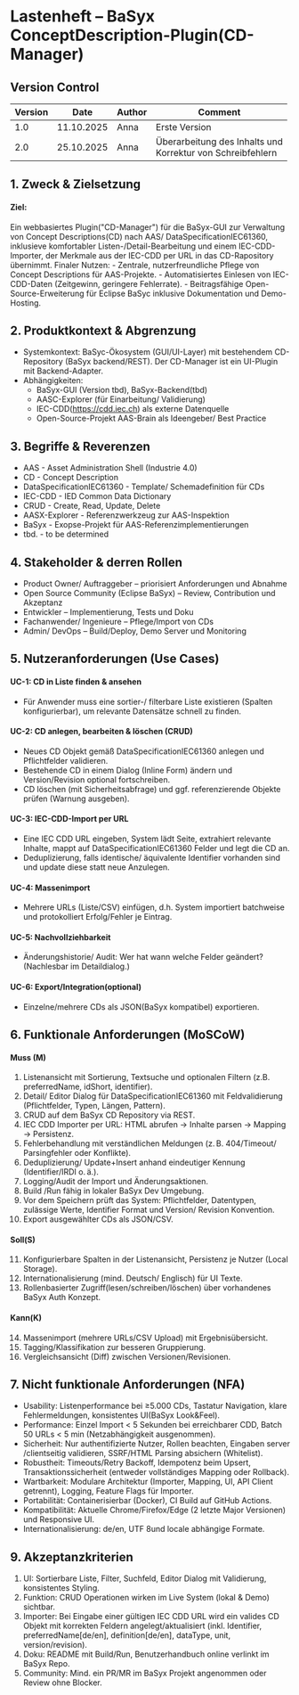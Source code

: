 # Lastenheft – BaSyx ConceptDescription-Plugin(CD-Manager)

## Version Control
| Version |    Date    | Author |        Comment        |
|   ---   |     ---    |  ---   |          ---          |
|   1.0   | 11.10.2025 |  Anna  |     Erste Version     |
|   2.0   | 25.10.2025 |  Anna  |Überarbeitung des Inhalts und <br> Korrektur von Schreibfehlern|

## 1. Zweck & Zielsetzung

#### Ziel: 
Ein webbasiertes Plugin("CD-Manager") für die BaSyx-GUI zur Verwaltung von Concept Descriptions(CD) nach AAS/ DataSpecificationIEC61360, inklusieve komfortabler Listen-/Detail-Bearbeitung und einem IEC-CDD-Importer, der Merkmale aus der IEC-CDD per URL in das CD-Rapository übernimmt.
Finaler Nutzen:
     - Zentrale, nutzerfreundliche Pflege von Concept Descriptions für AAS-Projekte.
     - Automatisiertes Einlesen von IEC-CDD-Daten (Zeitgewinn, geringere Fehlerrate).
     - Beitragsfähige Open-Source-Erweiterung für Eclipse BaSyc inklusive Dokumentation und Demo-Hosting.

## 2. Produktkontext & Abgrenzung
 - Systemkontext: BaSyc-Ökosystem (GUI/UI-Layer) mit bestehendem CD-Repository (BaSyx backend/REST). Der CD-Manager ist ein UI-Plugin mit Backend-Adapter.
 - Abhängigkeiten:
     - BaSyx-GUI (Version tbd), BaSyx-Backend(tbd)
     - AASC-Explorer (für Einarbeitung/ Validierung)
     - IEC-CDD(https://cdd.iec.ch) als externe Datenquelle
     - Open-Source-Projekt AAS-Brain als Ideengeber/ Best Practice

## 3. Begriffe & Reverenzen
 - AAS - Asset Administration Shell (Industrie 4.0)
 - CD - Concept Description
 - DataSpecificationIEC61360 - Template/ Schemadefinition für CDs
 - IEC-CDD - IED Common Data Dictionary
 - CRUD - Create, Read, Update, Delete
 - AASX-Explorer - Referenzwerkzeug zur AAS-Inspektion
 - BaSyx - Exopse-Projekt für AAS-Referenzimplementierungen
 - tbd. - to be determined

## 4. Stakeholder & derren Rollen
 - Product Owner/ Auftraggeber – priorisiert Anforderungen und Abnahme
 - Open Source Community (Eclipse BaSyx) – Review, Contribution und Akzeptanz
 - Entwickler – Implementierung, Tests und Doku
 - Fachanwender/ Ingenieure – Pflege/Import von CDs
 - Admin/ DevOps – Build/Deploy, Demo Server und Monitoring
## 5. Nutzeranforderungen (Use Cases)
#### UC-1: CD in Liste finden & ansehen
 - Für Anwender muss eine sortier-/ filterbare Liste existieren (Spalten konfigurierbar), um relevante Datensätze schnell zu finden.
#### UC-2: CD anlegen, bearbeiten & löschen (CRUD)
 - Neues CD Objekt gemäß DataSpecificationIEC61360 anlegen und Pflichtfelder validieren.
 - Bestehende CD in einem Dialog (Inline Form) ändern und Version/Revision optional fortschreiben.
 - CD löschen (mit Sicherheitsabfrage) und ggf. referenzierende Objekte prüfen (Warnung ausgeben).
#### UC-3: IEC-CDD-Import per URL
 - Eine IEC CDD URL eingeben, System lädt Seite, extrahiert relevante Inhalte, mappt auf DataSpecificationIEC61360 Felder und legt die CD an.
 - Deduplizierung, falls identische/ äquivalente Identifier vorhanden sind und update diese statt neue Anzulegen.
#### UC-4: Massenimport
 - Mehrere URLs (Liste/CSV) einfügen, d.h. System importiert batchweise und protokolliert Erfolg/Fehler je Eintrag.
#### UC-5: Nachvollziehbarkeit
 - Änderungshistorie/ Audit: Wer hat wann welche Felder geändert? (Nachlesbar im Detaildialog.)
#### UC-6: Export/Integration(optional)
 - Einzelne/mehrere CDs als JSON(BaSyx kompatibel) exportieren.
## 6. Funktionale Anforderungen (MoSCoW)
#### Muss (M)
1.	Listenansicht mit Sortierung, Textsuche und optionalen Filtern (z.B. preferredName, idShort, identifier).
2.	Detail/ Editor Dialog für DataSpecificationIEC61360 mit Feldvalidierung (Pflichtfelder, Typen, Längen, Pattern).
3.	CRUD auf dem BaSyx CD Repository via REST.
4.	IEC CDD Importer per URL: HTML abrufen → Inhalte parsen → Mapping → Persistenz.
5.	Fehlerbehandlung mit verständlichen Meldungen (z. B. 404/Timeout/ Parsingfehler oder Konflikte).
6.	Deduplizierung/ Update+Insert anhand eindeutiger Kennung (Identifier/IRDI o. ä.).
7.	Logging/Audit der Import  und Änderungsaktionen.
8.	Build /Run fähig in lokaler BaSyx Dev Umgebung.
9.	Vor dem Speichern prüft das System: Pflichtfelder, Datentypen, zulässige Werte, Identifier Format und Version/ Revision Konvention.
10.	Export ausgewählter CDs als JSON/CSV.
#### Soll(S)
11.	Konfigurierbare Spalten in der Listenansicht, Persistenz je Nutzer (Local Storage).
12.	Internationalisierung (mind. Deutsch/ Englisch) für UI Texte.
13.	Rollenbasierter Zugriff(lesen/schreiben/löschen) über vorhandenes BaSyx Auth Konzept.
#### Kann(K)
14.	Massenimport (mehrere URLs/CSV Upload) mit Ergebnisübersicht.
15.	Tagging/Klassifikation zur besseren Gruppierung.
16.	Vergleichsansicht (Diff) zwischen Versionen/Revisionen.
## 7. Nicht funktionale Anforderungen (NFA)
 - Usability: Listenperformance bei ≥5.000 CDs, Tastatur Navigation, klare Fehlermeldungen, konsistentes UI(BaSyx Look&Feel).
 - Performance: Einzel Import < 5 Sekunden bei erreichbarer CDD, Batch 50 URLs < 5 min (Netzabhängigkeit ausgenommen).
 - Sicherheit: Nur authentifizierte Nutzer, Rollen beachten, Eingaben server /clientseitig validieren, SSRF/HTML Parsing absichern (Whitelist).
 - Robustheit: Timeouts/Retry Backoff, Idempotenz beim Upsert, Transaktionssicherheit (entweder vollständiges Mapping oder Rollback).
 - Wartbarkeit: Modulare Architektur (Importer, Mapping, UI, API Client getrennt), Logging, Feature Flags für Importer.
 - Portabilität: Containerisierbar (Docker), CI Build auf GitHub Actions.
 - Kompatibilität: Aktuelle Chrome/Firefox/Edge (2 letzte Major Versionen) und Responsive UI.
 - Internationalisierung: de/en, UTF 8und locale abhängige Formate.
## 9. Akzeptanzkriterien
1.	UI: Sortierbare Liste, Filter, Suchfeld, Editor Dialog mit Validierung, konsistentes Styling.
2.	Funktion: CRUD Operationen wirken im Live System (lokal & Demo) sichtbar.
3.	Importer: Bei Eingabe einer gültigen IEC CDD URL wird ein valides CD Objekt mit korrekten Feldern angelegt/aktualisiert (inkl. Identifier, preferredName[de/en], definition[de/en], dataType, unit, version/revision).
4.	Doku: README mit Build/Run, Benutzerhandbuch online verlinkt im BaSyx Repo.
5.	Community: Mind. ein PR/MR im BaSyx Projekt angenommen oder Review ohne Blocker.

